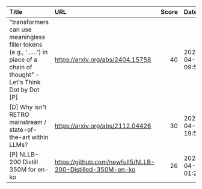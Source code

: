 | Title                                                                                                                         | URL                                                       |   Score | Date                |
|:------------------------------------------------------------------------------------------------------------------------------|:----------------------------------------------------------|--------:|:--------------------|
| "transformers can use meaningless filler tokens (e.g., '......') in place of a chain of thought" - Let's Think Dot by Dot [P] | https://arxiv.org/abs/2404.15758                          |      40 | 2024-04-28 09:59:19 |
| [D] Why isn't RETRO mainstream / state-of-the-art within LLMs?                                                                | https://arxiv.org/abs/2112.04426                          |      30 | 2024-04-28 19:58:00 |
| [P] NLLB-200 Distill 350M for en-ko                                                                                           | https://github.com/newfull5/NLLB-200-Distilled-350M-en-ko |      26 | 2024-04-28 01:26:04 |
